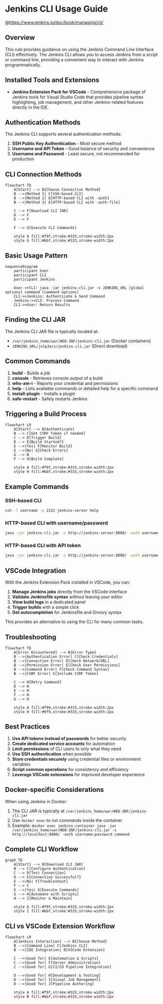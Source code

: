 # Jenkins CLI Usage Guide

@https://www.jenkins.io/doc/book/managing/cli/

## Overview

This rule provides guidance on using the Jenkins Command Line Interface (CLI) effectively. The Jenkins CLI allows you to access Jenkins from a script or command line, providing a convenient way to interact with Jenkins programmatically.

## Installed Tools and Extensions

- **Jenkins Extension Pack for VSCode** - Comprehensive package of Jenkins tools for Visual Studio Code that provides pipeline syntax highlighting, job management, and other Jenkins-related features directly in the IDE.

## Authentication Methods

The Jenkins CLI supports several authentication methods:

1. **SSH Public Key Authentication** - Most secure method
2. **Username and API Token** - Good balance of security and convenience
3. **Username and Password** - Least secure, not recommended for production

## CLI Connection Methods

```mermaid
flowchart TD
    A[Start] --> B{Choose Connection Method}
    B -->|Method 1| C[SSH-based CLI]
    B -->|Method 2| D[HTTP-based CLI with -auth]
    B -->|Method 3| E[HTTP-based CLI with -auth-file]
    
    C --> F[Download CLI JAR]
    D --> F
    E --> F
    
    F --> G[Execute CLI Commands]
    
    style A fill:#f9f,stroke:#333,stroke-width:2px
    style G fill:#bbf,stroke:#333,stroke-width:2px
```

## Basic Usage Pattern

```mermaid
sequenceDiagram
    participant User
    participant CLI
    participant Jenkins
    
    User->>CLI: java -jar jenkins-cli.jar -s JENKINS_URL [global options] command [command options]
    CLI->>Jenkins: Authenticate & Send Command
    Jenkins->>CLI: Process Command
    CLI->>User: Return Results
```

## Finding the CLI JAR

The Jenkins CLI JAR file is typically located at:
- `/var/jenkins_home/war/WEB-INF/jenkins-cli.jar` (Docker containers)
- `JENKINS_URL/jnlpJars/jenkins-cli.jar` (Direct download)

## Common Commands

1. **build** - Builds a job
2. **console** - Retrieves console output of a build
3. **who-am-i** - Reports your credential and permissions
4. **help** - Lists available commands or detailed help for a specific command
5. **install-plugin** - Installs a plugin
6. **safe-restart** - Safely restarts Jenkins

## Triggering a Build Process

```mermaid
flowchart LR
    A[Start] --> B[Authenticate]
    B --> C[Get CSRF Token if needed]
    C --> D[Trigger Build]
    D --> E{Build Started?}
    E -->|Yes| F[Monitor Build]
    E -->|No| G[Check Errors]
    G --> B
    F --> H[Build Complete]
    
    style A fill:#f9f,stroke:#333,stroke-width:2px
    style H fill:#bbf,stroke:#333,stroke-width:2px
```

## Example Commands

### SSH-based CLI
```bash
ssh -l username -p 2222 jenkins-server help
```

### HTTP-based CLI with username/password
```bash
java -jar jenkins-cli.jar -s http://jenkins-server:8080/ -auth username:password build job-name
```

### HTTP-based CLI with API token
```bash
java -jar jenkins-cli.jar -s http://jenkins-server:8080/ -auth username:apitoken who-am-i
```

## VSCode Integration

With the Jenkins Extension Pack installed in VSCode, you can:

1. **Manage Jenkins jobs** directly from the VSCode interface
2. **Validate Jenkinsfile syntax** without leaving your editor
3. **View build logs** in a dedicated panel
4. **Trigger builds** with a simple click
5. **Get autocompletion** for Jenkinsfile and Groovy syntax

This provides an alternative to using the CLI for many common tasks.

## Troubleshooting

```mermaid
flowchart TD
    A[Error Encountered] --> B{Error Type}
    B -->|Authentication Error| C[Check Credentials]
    B -->|Connection Error| D[Check Network/URL]
    B -->|Permission Error| E[Check User Permissions]
    B -->|Command Error| F[Check Command Syntax]
    B -->|CSRF Error| G[Include CSRF Token]
    
    C --> H[Retry Command]
    D --> H
    E --> H
    F --> H
    G --> H
    
    style A fill:#f99,stroke:#333,stroke-width:2px
    style H fill:#9f9,stroke:#333,stroke-width:2px
```

## Best Practices

1. **Use API tokens instead of passwords** for better security
2. **Create dedicated service accounts** for automation
3. **Limit permissions** of CLI users to only what they need
4. **Use SSH authentication** when possible
5. **Store credentials securely** using credential files or environment variables
6. **Script common operations** for consistency and efficiency
7. **Leverage VSCode extensions** for improved developer experience

## Docker-specific Considerations

When using Jenkins in Docker:
1. The CLI JAR is typically at `/var/jenkins_home/war/WEB-INF/jenkins-cli.jar`
2. Use `docker exec` to run commands inside the container
3. Example: `docker exec jenkins-container java -jar /var/jenkins_home/war/WEB-INF/jenkins-cli.jar -s http://localhost:8080/ -auth username:password command`

## Complete CLI Workflow

```mermaid
graph TD
    A[Start] --> B[Download CLI JAR]
    B --> C[Configure Authentication]
    C --> D[Test Connection]
    D --> E{Connection Successful?}
    E -->|No| F[Troubleshoot]
    F --> C
    E -->|Yes| G[Execute Commands]
    G --> H[Automate with Scripts]
    H --> I[Monitor & Maintain]
    
    style A fill:#f9f,stroke:#333,stroke-width:2px
    style I fill:#bbf,stroke:#333,stroke-width:2px
```

## CLI vs VSCode Extension Workflow

```mermaid
flowchart LR
    A[Jenkins Interaction] --> B{Choose Method}
    B -->|Command Line| C[Jenkins CLI]
    B -->|IDE Integration| D[VSCode Extension]
    
    C -->|Good for| E[Automation & Scripts]
    C -->|Good for| F[Server Administration]
    C -->|Good for| G[CI/CD Pipeline Integration]
    
    D -->|Good for| H[Development & Testing]
    D -->|Good for| I[Visual Job Management]
    D -->|Good for| J[Pipeline Authoring]
    
    style A fill:#f9f,stroke:#333,stroke-width:2px
    style B fill:#bbf,stroke:#333,stroke-width:2px
``` 